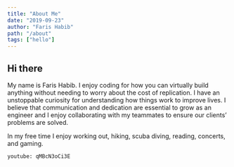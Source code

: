 ```yaml
---
title: "About Me"
date: "2019-09-23"
author: "Faris Habib"
path: "/about"
tags: ["hello"]
---
```


## Hi there

My name is Faris Habib. I enjoy coding for how you can virtually build anything without needing to worry about the cost of replication. I have an unstoppable curiosity for understanding how things work to improve lives. I believe that communication and dedication are essential to grow as an engineer and I enjoy collaborating with my teammates to ensure our clients’ problems are solved.

In my free time I enjoy working out, hiking, scuba diving, reading, concerts, and gaming.

`youtube: qMBcN3oCi3E`